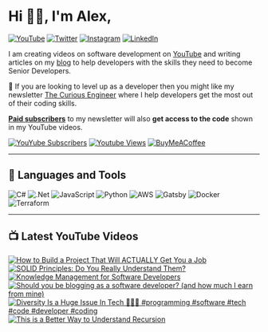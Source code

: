# Hi 👋🏻, I'm Alex,
[![YouTube](https://img.shields.io/youtube/channel/subscribers/UCm6lURZOeBVCZ5hJpqlUB-g?style=social)](https://youtube.com/@alexhyettdev) [![Twitter](https://img.shields.io/twitter/follow/alexhyettdev?style=social)](https://twitter.com/alexhyettdev) [![Instagram](https://img.shields.io/badge/Instagram-%23E4405F.svg?logo=Instagram&logoColor=white)](https://instagram.com/alexhyettdev) [![LinkedIn](https://img.shields.io/badge/LinkedIn-%230077B5.svg?logo=linkedin&logoColor=white)](https://linkedin.com/in/alexhyett)

I am creating videos on software development on [YouTube](https://www.youtube.com/@alexhyettdev) and writing articles on my [blog](https://www.alexhyett.com) to help developers with the skills they need to become Senior Developers.

🚀 If you are looking to level up as a developer then you might like my newsletter [The Curious Engineer](https://newsletter.alexhyett.com/subscribe?) where I help developers get the most out of their coding skills.

[**Paid subscribers**](https://newsletter.alexhyett.com/subscribe?) to my newsletter will also **get access to the code** shown in my YouTube videos.

[![YouYube Subscribers](https://custom-icon-badges.demolab.com/youtube/channel/subscribers/UCm6lURZOeBVCZ5hJpqlUB-g?color=%23E05D44&label=SUBSCRIBE&logo=video&logoColor=white&style=for-the-badge&labelColor=CE4630)](https://www.youtube.com/@alexhyettdev?sub_confirmation=1) [![Youtube Views](https://custom-icon-badges.demolab.com/youtube/channel/views/UCm6lURZOeBVCZ5hJpqlUB-g?color=%23E1AD0E&logo=eye&logoColor=white&style=for-the-badge&labelColor=C79600)](https://www.youtube.com/@alexhyettdev) [![BuyMeACoffee](https://img.shields.io/badge/Buy%20Me%20a%20Coffee-ffdd00?style=for-the-badge&logo=buy-me-a-coffee&logoColor=black)](https://buymeacoffee.com/alexhyett)

---
## 🧰 Languages and Tools
![C#](https://img.shields.io/badge/c%23-%23239120.svg?style=flat&logo=c-sharp&logoColor=white) ![.Net](https://img.shields.io/badge/.NET-5C2D91?style=flat&logo=.net&logoColor=white) ![JavaScript](https://img.shields.io/badge/javascript-%23323330.svg?style=flat&logo=javascript&logoColor=%23F7DF1E) ![Python](https://img.shields.io/badge/python-3670A0?style=flat&logo=python&logoColor=ffdd54)  ![AWS](https://img.shields.io/badge/AWS-%23FF9900.svg?style=flat&logo=amazon-aws&logoColor=white) ![Gatsby](https://img.shields.io/badge/Gatsby-%23663399.svg?style=flat&logo=gatsby&logoColor=white) ![Docker](https://img.shields.io/badge/docker-%230db7ed.svg?style=flat&logo=docker&logoColor=white) ![Terraform](https://img.shields.io/badge/terraform-%235835CC.svg?style=flat&logo=terraform&logoColor=white)

---
## 📺 Latest YouTube Videos
<!-- BEGIN YOUTUBE-CARDS -->
[![How to Build a Project That Will ACTUALLY Get You a Job](https://ytcards.demolab.com/?id=uoE2SkFMsVU&title=How+to+Build+a+Project+That+Will+ACTUALLY+Get+You+a+Job&lang=en&timestamp=1687532447&background_color=%230d1117&title_color=%23ffffff&stats_color=%23dedede&width=250&border_radius=5 "How to Build a Project That Will ACTUALLY Get You a Job")](https://www.youtube.com/watch?v=uoE2SkFMsVU)
[![SOLID Principles: Do You Really Understand Them?](https://ytcards.demolab.com/?id=kF7rQmSRlq0&title=SOLID+Principles%3A+Do+You+Really+Understand+Them%3F&lang=en&timestamp=1686927638&background_color=%230d1117&title_color=%23ffffff&stats_color=%23dedede&width=250&border_radius=5 "SOLID Principles: Do You Really Understand Them?")](https://www.youtube.com/watch?v=kF7rQmSRlq0)
[![Knowledge Management for Software Developers](https://ytcards.demolab.com/?id=AMxrjL0UpeE&title=Knowledge+Management+for+Software+Developers&lang=en&timestamp=1685718012&background_color=%230d1117&title_color=%23ffffff&stats_color=%23dedede&width=250&border_radius=5 "Knowledge Management for Software Developers")](https://www.youtube.com/watch?v=AMxrjL0UpeE)
[![Should you be blogging as a software developer? (and how much I earn from mine)](https://ytcards.demolab.com/?id=7tvHuP86JgE&title=Should+you+be+blogging+as+a+software+developer%3F+%28and+how+much+I+earn+from+mine%29&lang=en&timestamp=1685113211&background_color=%230d1117&title_color=%23ffffff&stats_color=%23dedede&width=250&border_radius=5 "Should you be blogging as a software developer? (and how much I earn from mine)")](https://www.youtube.com/watch?v=7tvHuP86JgE)
[![Diversity Is a Huge Issue In Tech 👩🏽‍💻 #programming #software #tech #code #developer #coding](https://ytcards.demolab.com/?id=T1bbFDH47H4&title=Diversity+Is+a+Huge+Issue+In+Tech+%F0%9F%91%A9%F0%9F%8F%BD%E2%80%8D%F0%9F%92%BB+%23programming+%23software+%23tech+%23code+%23developer+%23coding&lang=en&timestamp=1684339218&background_color=%230d1117&title_color=%23ffffff&stats_color=%23dedede&width=250&border_radius=5 "Diversity Is a Huge Issue In Tech 👩🏽‍💻 #programming #software #tech #code #developer #coding")](https://www.youtube.com/watch?v=T1bbFDH47H4)
[![This is a Better Way to Understand Recursion](https://ytcards.demolab.com/?id=Q83nN97LVOU&title=This+is+a+Better+Way+to+Understand+Recursion&lang=en&timestamp=1683903630&background_color=%230d1117&title_color=%23ffffff&stats_color=%23dedede&width=250&border_radius=5 "This is a Better Way to Understand Recursion")](https://www.youtube.com/watch?v=Q83nN97LVOU)
<!-- END YOUTUBE-CARDS -->

